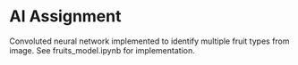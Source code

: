 # AI Assignment
Convoluted neural network implemented to identify multiple fruit types from image. See fruits_model.ipynb for implementation.
